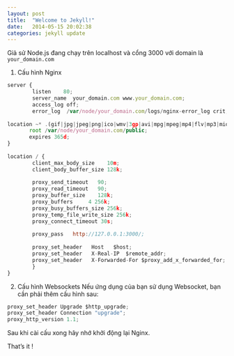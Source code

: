 ```yaml
---
layout: post
title:  "Welcome to Jekyll!"
date:   2014-05-15 20:02:38
categories: jekyll update
---
```


Giả sử Node.js đang chạy trên localhost và cổng 3000 với domain là `your_domain.com`

1. Cấu hình Nginx

```javascript
server {
        listen    80;
        server_name  your_domain.com www.your_domain.com;
        access_log off;
        error_log  /var/node/your_domain.com/logs/nginx-error_log crit;
 
location ~* .(gif|jpg|jpeg|png|ico|wmv|3gp|avi|mpg|mpeg|mp4|flv|mp3|mid|js|css|html|htm|wml)$ {
       root /var/node/your_domain.com/public;
       expires 365d;
}
 
location / {
        client_max_body_size    10m;
        client_body_buffer_size 128k;
 
        proxy_send_timeout   90;
        proxy_read_timeout   90;
        proxy_buffer_size    128k;
        proxy_buffers     4 256k;
        proxy_busy_buffers_size 256k;
        proxy_temp_file_write_size 256k;
        proxy_connect_timeout 30s;
 
        proxy_pass   http://127.0.0.1:3000/;
 
        proxy_set_header   Host   $host;
        proxy_set_header   X-Real-IP  $remote_addr;
        proxy_set_header   X-Forwarded-For $proxy_add_x_forwarded_for;
        }
}
```

2. Cấu hình Websockets
Nếu ứng dụng của bạn sử dụng Websocket, bạn cần phải thêm cấu hình sau:

```javascript
proxy_set_header Upgrade $http_upgrade;
proxy_set_header Connection "upgrade";
proxy_http_version 1.1;
```

Sau khi cài cấu xong hãy nhớ khởi động lại Nginx.

That’s it !
